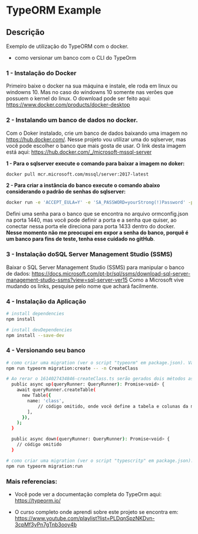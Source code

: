 # TypeORM Example
## Descrição
Exemplo de utilização do TypeORM com o docker. 
- como versionar um banco com o CLI do TypeOrm

### 1 - Instalação do Docker 
Primeiro baixe o docker na sua máquina e instale, ele roda em linux ou windowns 10. Mas no caso do windowns 10 somente nas verões que possuem o kernel do linux.
O download pode ser feito aqui: https://www.docker.com/products/docker-desktop

### 2 - Instalando um banco de dados no docker. 
Com o Doker instalado, crie um banco de dados baixando uma imagem no https://hub.docker.com/. Nesse projeto vou utilizar uma do sqlserver, mas você pode escolher o banco que mais gosta de usar. O link desta imagem está aqui: https://hub.docker.com/_/microsoft-mssql-server

**1 - Para o sqlserver execute o comando para baixar a imagem no doker:**
``` bash
docker pull mcr.microsoft.com/mssql/server:2017-latest
```
**2 - Para criar a instância do banco execute o comando abaixo considerando o padrão de senhas do sqlserver:**
``` bash
docker run -e 'ACCEPT_EULA=Y' -e 'SA_PASSWORD=yourStrong(!)Password' -p 1440:1433 -d mcr.microsoft.com/mssql/server:2017-latest
```
Defini uma senha para o banco que se encontra no arquivo ormconfig.json na porta 1440, mas você pode definir a porta e a senha que quiser, ao conectar nessa porta ele direciona para porta 1433 dentro do docker. **Nesse momento não me preocupei em expor a senha do banco, porquê é um banco para fins de teste, tenha esse cuidado no gitHub**.

### 3 - Instalação doSQL Server Management Studio (SSMS)
Baixar o SQL Server Management Studio (SSMS) para manipular o banco de dados:
https://docs.microsoft.com/pt-br/sql/ssms/download-sql-server-management-studio-ssms?view=sql-server-ver15
Como a Microsoft vive mudando os links, pesquise pelo nome que achará facilmente.

### 4 - Instalação da Aplicação 
``` bash
# install dependencies
npm install

# install devDependencies
npm install --save-dev
```

### 4 - Versionando seu banco
``` bash
# como criar uma migration (ver o script "typeorm" em package.json). Vai gerar um arquivo chamado <timestamp-createClass.ts>
npm run typeorm migration:create -- -n CreateClass

# Ao rerar o 1614027434846-createClass.ts serão gerados dois métodos async "up" e "down" onde "up" cria e constroe e "down" desfaz ou dropa etc.
  public async up(queryRunner: QueryRunner): Promise<void> {
    await queryRunner.createTable(
      new Table({
        name: 'class',
            // código omitido, onde você define a tabela e colunas da migração.
        ],
      }),
    );
  }

  public async down(queryRunner: QueryRunner): Promise<void> {
    // código omitido
  }

# como criar uma migration (ver o script "typescritp" em package.json). Vai gerar um arquivo chamado <timestamp-createClass.ts>
npm run typeorm migration:run
```

### Mais referencias:
- Você pode ver a documentação completa do TypeOrm aqui:
https://typeorm.io/

- O curso completo onde aprendi sobre este projeto se encontra em:
https://www.youtube.com/playlist?list=PLDqnSpzNKDvn-3cpMf3yPn7gTnb3ooy4b